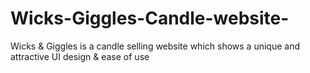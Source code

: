 # Wicks-Giggles-Candle-website-
Wicks &amp; Giggles is a candle selling website which shows a unique and attractive UI design &amp; ease of use
